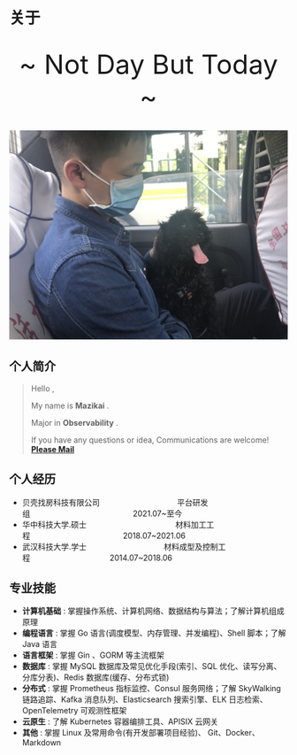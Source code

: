 # 关于


<br />
<div align='center' ><font size='70'>~ Not Day But Today ~</font></div>
<br />

![拍摄于宜昌](/images/mazikai002.png "2020年拍摄于宜昌")

## 个人简介
>
> Hello , 
> 
> My name is **Mazikai** .
>
> Major in **Observability** .
> 
> If you have any questions or idea, Communications are welcome!&emsp;[**Please Mail**](http://mazikai002@gmail.com)

## 个人经历

* 贝壳找房科技有限公司&emsp;&emsp;&emsp;&emsp;&emsp;&emsp;&emsp;&emsp;&emsp;&emsp;平台研发组&emsp;&emsp;&emsp;&emsp;&emsp;&emsp;&emsp;&emsp;&emsp;&emsp;&emsp;&emsp;&emsp; 2021.07~至今
* 华中科技大学.硕士&emsp;&emsp;&emsp;&emsp;&emsp;&emsp;&emsp;&emsp;&emsp;&emsp;&emsp;&ensp;材料加工工程&emsp;&emsp;&emsp;&emsp;&emsp;&emsp;&emsp;&emsp;&emsp;&emsp;&emsp;&emsp;2018.07~2021.06
* 武汉科技大学.学士&emsp;&emsp;&emsp;&emsp;&emsp;&emsp;&emsp;&emsp;&emsp;&emsp;材料成型及控制工程&emsp;&emsp;&emsp;&emsp;&emsp;&emsp;&emsp;&emsp;&emsp;&emsp; 2014.07~2018.06

## 专业技能

- **计算机基础** : 掌握操作系统、计算机网络、数据结构与算法；了解计算机组成原理
- **编程语言** : 掌握 Go 语言(调度模型、内存管理、并发编程)、Shell 脚本；了解 Java 语言
- **语言框架** : 掌握 Gin 、GORM 等主流框架
- **数据库** : 掌握 MySQL 数据库及常见优化手段(索引、SQL 优化、读写分离、分库分表)、Redis 数据库(缓存、分布式锁)
- **分布式** : 掌握 Prometheus 指标监控、Consul 服务网络；了解 SkyWalking 链路追踪、Kafka 消息队列、Elasticsearch 搜索引擎、ELK 日志检索、OpenTelemetry 可观测性框架
- **云原生** : 了解 Kubernetes 容器编排工具、APISIX 云网关
- **其他** : 掌握 Linux 及常用命令(有开发部署项目经验)、 Git、Docker、Markdown

